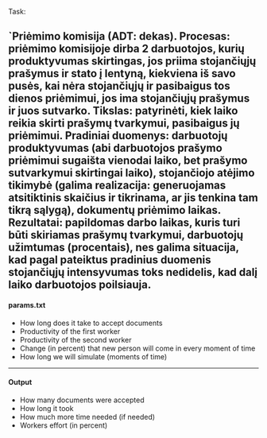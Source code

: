 
Task:




`Priėmimo komisija (ADT: dekas). Procesas: priėmimo komisijoje dirba 2
darbuotojos, kurių produktyvumas skirtingas, jos priima stojančiųjų prašymus ir stato į lentyną,
kiekviena iš savo pusės, kai nėra stojančiųjų ir pasibaigus tos dienos priėmimui, jos ima stojančiųjų
prašymus ir juos sutvarko. Tikslas: patyrinėti, kiek laiko reikia skirti prašymų tvarkymui, pasibaigus jų
priėmimui. Pradiniai duomenys: darbuotojų produktyvumas (abi darbuotojos prašymo priėmimui
sugaišta vienodai laiko, bet prašymo sutvarkymui skirtingai laiko), stojančiojo atėjimo tikimybė
(galima realizacija: generuojamas atsitiktinis skaičius ir tikrinama, ar jis tenkina tam tikrą sąlygą),
dokumentų priėmimo laikas. Rezultatai: papildomas darbo laikas, kuris turi būti skiriamas prašymų
tvarkymui, darbuotojų užimtumas (procentais), nes galima situacija, kad pagal pateiktus pradinius
duomenis stojančiųjų intensyvumas toks nedidelis, kad dalį laiko darbuotojos poilsiauja.
---
#### params.txt
- How long does it take to accept documents
- Productivity of the first worker
- Productivity of the second worker
- Change (in percent) that new person will come in every moment of time
- How long we will simulate (moments of time)
---

#### Output
- How many documents were accepted
- How long it took
- How much more time needed (if needed)
- Workers effort (in percent)
